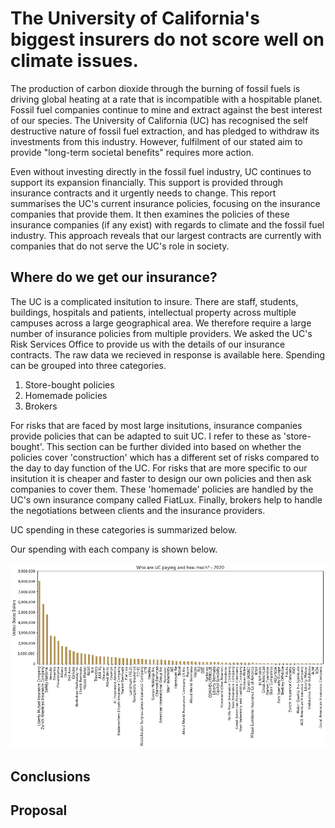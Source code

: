 # The University of California's biggest insurers do not score well on climate issues.

The production of carbon dioxide through the burning of fossil fuels is driving global heating at a rate that is incompatible with a hospitable planet. 
Fossil fuel companies continue to mine and extract against the best interest of our species. 
The University of California (UC) has recognised the self destructive nature of fossil fuel extraction, and has pledged to withdraw its investments from this industry. 
However, fulfilment of our stated aim to provide "long-term societal benefits" requires more action. 

Even without investing directly in the fossil fuel industry, UC continues to support its expansion financially.
This support is provided through insurance contracts and it urgently needs to change.
This report summarises the UC's current insurance policies, focusing on the insurance companies that provide them.
It then examines the policies of these insurance companies (if any exist) with regards to climate and the fossil fuel industry.
This approach reveals that our largest contracts are currently with companies that do not serve the UC's role in society.

## Where do we get our insurance?

The UC is a complicated insitution to insure. 
There are staff, students, buildings, hospitals and patients, intellectual property across multiple campuses across a large geographical area.
We therefore require a large number of insurance policies from multiple providers.
We asked the UC's Risk Services Office to provide us with the details of our insurance contracts. 
The raw data we recieved in response is available here.
Spending can be grouped into three categories.
1. Store-bought policies
2. Homemade policies
3. Brokers

For risks that are faced by most large insitutions, insurance companies provide policies that can be adapted to suit UC. I refer to these as 'store-bought'. 
This section can be further divided into based on whether the policies cover 'construction' which has a different set of risks compared to the day to day function of the UC.
For risks that are more specific to our insitution it is cheaper and faster to design our own policies and then ask companies to cover them. 
These 'homemade' policies are handled by the UC's own insurance company called FiatLux.
Finally, brokers help to handle the negotiations between clients and the insurance providers.

UC spending in these categories is summarized below.

Our spending with each company is shown below.

![The Grand Totals](https://github.com/davidbrown2324/uc_insurers/blob/main/png_figures/grandtotals.png)

## Conclusions

## Proposal
